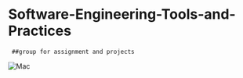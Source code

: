 # Software-Engineering-Tools-and-Practices
     ##group for assignment and projects
![Mac](https://user-images.githubusercontent.com/130218703/230737974-8e7bd74b-fc99-4860-a03a-aabafcbf79dc.jpg)
